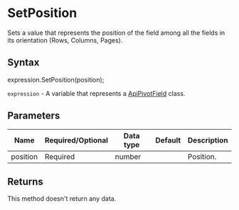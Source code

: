 # SetPosition

Sets a value that represents the position of the fieldamong all the fields in its orientation (Rows, Columns, Pages).

## Syntax

expression.SetPosition(position);

`expression` - A variable that represents a [ApiPivotField](../ApiPivotField.md) class.

## Parameters

| **Name** | **Required/Optional** | **Data type** | **Default** | **Description** |
| ------------- | ------------- | ------------- | ------------- | ------------- |
| position | Required | number |  | Position. |

## Returns

This method doesn't return any data.